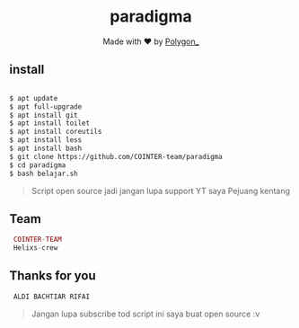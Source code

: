 <h1 align="center">
  paradigma
</h1>
</div>
<p align="center">
  Made with ❤️ by <a href="https://github.com/Bayu12345677">Polygon_</a>
</p>
<p align="center">
 
## install
```bash

$ apt update
$ apt full-upgrade
$ apt install git
$ apt install toilet
$ apt install coreutils
$ apt install less
$ apt install bash
$ git clone https://github.com/COINTER-team/paradigma
$ cd paradigma
$ bash belajar.sh

```


> Script open source jadi jangan lupa support YT saya Pejuang kentang

## Team
```php
 COINTER-TEAM
 Helixs-crew
```

## Thanks for you
```python
 ALDI BACHTIAR RIFAI
```

> Jangan lupa subscribe tod
> script ini saya buat open source :v
